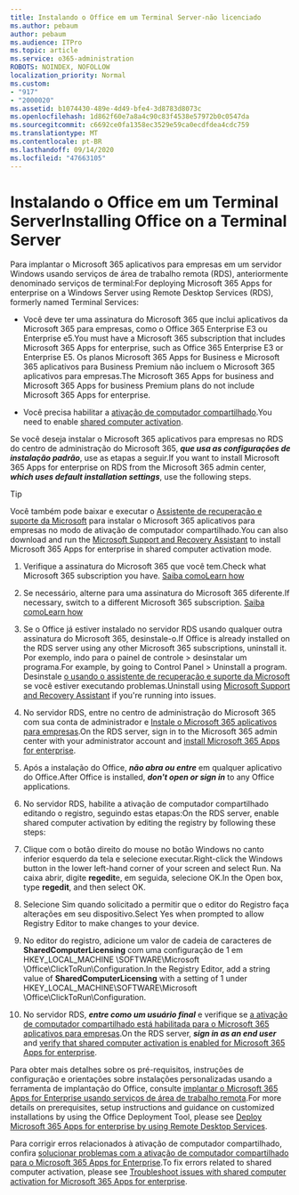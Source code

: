```yaml
---
title: Instalando o Office em um Terminal Server-não licenciado
ms.author: pebaum
author: pebaum
ms.audience: ITPro
ms.topic: article
ms.service: o365-administration
ROBOTS: NOINDEX, NOFOLLOW
localization_priority: Normal
ms.custom:
- "917"
- "2000020"
ms.assetid: b1074430-489e-4d49-bfe4-3d8783d8073c
ms.openlocfilehash: 1d862f60e7a8a4c90c83f4538e57972b0c0547da
ms.sourcegitcommit: c6692ce0fa1358ec3529e59ca0ecdfdea4cdc759
ms.translationtype: MT
ms.contentlocale: pt-BR
ms.lasthandoff: 09/14/2020
ms.locfileid: "47663105"
---
```

# <a name="installing-office-on-a-terminal-server"></a><span data-ttu-id="54a98-102">Instalando o Office em um Terminal Server</span><span class="sxs-lookup"><span data-stu-id="54a98-102">Installing Office on a Terminal Server</span></span>

<span data-ttu-id="54a98-103">Para implantar o Microsoft 365 aplicativos para empresas em um servidor Windows usando serviços de área de trabalho remota (RDS), anteriormente denominado serviços de terminal:</span><span class="sxs-lookup"><span data-stu-id="54a98-103">For deploying Microsoft 365 Apps for enterprise on a Windows Server using Remote Desktop Services (RDS), formerly named Terminal Services:</span></span>
  
- <span data-ttu-id="54a98-104">Você deve ter uma assinatura do Microsoft 365 que inclui aplicativos da Microsoft 365 para empresas, como o Office 365 Enterprise E3 ou Enterprise e5.</span><span class="sxs-lookup"><span data-stu-id="54a98-104">You must have a Microsoft 365 subscription that includes Microsoft 365 Apps for enterprise, such as Office 365 Enterprise E3 or Enterprise E5.</span></span> <span data-ttu-id="54a98-105">Os planos Microsoft 365 Apps for Business e Microsoft 365 aplicativos para Business Premium não incluem o Microsoft 365 aplicativos para empresas.</span><span class="sxs-lookup"><span data-stu-id="54a98-105">The Microsoft 365 Apps for business and Microsoft 365 Apps for business Premium plans do not include Microsoft 365 Apps for enterprise.</span></span>

- <span data-ttu-id="54a98-106">Você precisa habilitar a [ativação de computador compartilhado](https://docs.microsoft.com/DeployOffice/overview-shared-computer-activation).</span><span class="sxs-lookup"><span data-stu-id="54a98-106">You need to enable [shared computer activation](https://docs.microsoft.com/DeployOffice/overview-shared-computer-activation).</span></span>

<span data-ttu-id="54a98-107">Se você deseja instalar o Microsoft 365 aplicativos para empresas no RDS do centro de administração do Microsoft 365, ***que usa as configurações de instalação padrão***, use as etapas a seguir.</span><span class="sxs-lookup"><span data-stu-id="54a98-107">If you want to install Microsoft 365 Apps for enterprise on RDS from the Microsoft 365 admin center, ***which uses default installation settings***, use the following steps.</span></span>

> [!TIP]
> <span data-ttu-id="54a98-108">Você também pode baixar e executar o [Assistente de recuperação e suporte da Microsoft](https://aka.ms/SaRA_OfficeSCA_M365Portal) para instalar o Microsoft 365 aplicativos para empresas no modo de ativação de computador compartilhado.</span><span class="sxs-lookup"><span data-stu-id="54a98-108">You can also download and run the [Microsoft Support and Recovery Assistant](https://aka.ms/SaRA_OfficeSCA_M365Portal) to install Microsoft 365 Apps for enterprise in shared computer activation mode.</span></span>
  
1. <span data-ttu-id="54a98-109">Verifique a assinatura do Microsoft 365 que você tem.</span><span class="sxs-lookup"><span data-stu-id="54a98-109">Check what Microsoft 365 subscription you have.</span></span> [<span data-ttu-id="54a98-110">Saiba como</span><span class="sxs-lookup"><span data-stu-id="54a98-110">Learn how</span></span>](https://docs.microsoft.com/microsoft-365/admin/admin-overview/what-subscription-do-i-have)

2. <span data-ttu-id="54a98-111">Se necessário, alterne para uma assinatura do Microsoft 365 diferente.</span><span class="sxs-lookup"><span data-stu-id="54a98-111">If necessary, switch to a different Microsoft 365 subscription.</span></span> [<span data-ttu-id="54a98-112">Saiba como</span><span class="sxs-lookup"><span data-stu-id="54a98-112">Learn how</span></span>](https://docs.microsoft.com/microsoft-365/commerce/subscriptions/switch-to-a-different-plan)

3. <span data-ttu-id="54a98-113">Se o Office já estiver instalado no servidor RDS usando qualquer outra assinatura do Microsoft 365, desinstale-o.</span><span class="sxs-lookup"><span data-stu-id="54a98-113">If Office is already installed on the RDS server using any other Microsoft 365 subscriptions, uninstall it.</span></span> <span data-ttu-id="54a98-114">Por exemplo, indo para o painel de controle \> desinstalar um programa.</span><span class="sxs-lookup"><span data-stu-id="54a98-114">For example, by going to Control Panel \> Uninstall a program.</span></span> <span data-ttu-id="54a98-115">Desinstale [o usando o assistente de recuperação e suporte da Microsoft](https://aka.ms/SARA-OfficeUninstall-Alchemy) se você estiver executando problemas.</span><span class="sxs-lookup"><span data-stu-id="54a98-115">Uninstall using [Microsoft Support and Recovery Assistant](https://aka.ms/SARA-OfficeUninstall-Alchemy) if you're running into issues.</span></span>

4. <span data-ttu-id="54a98-116">No servidor RDS, entre no centro de administração do Microsoft 365 com sua conta de administrador e [Instale o Microsoft 365 aplicativos para empresas](https://portal.office.com/OLS/MySoftware.aspx).</span><span class="sxs-lookup"><span data-stu-id="54a98-116">On the RDS server, sign in to the Microsoft 365 admin center with your administrator account and [install Microsoft 365 Apps for enterprise](https://portal.office.com/OLS/MySoftware.aspx).</span></span>

5. <span data-ttu-id="54a98-117">Após a instalação do Office, ***não abra ou entre*** em qualquer aplicativo do Office.</span><span class="sxs-lookup"><span data-stu-id="54a98-117">After Office is installed, ***don't open or sign in*** to any Office applications.</span></span>

6. <span data-ttu-id="54a98-118">No servidor RDS, habilite a ativação de computador compartilhado editando o registro, seguindo estas etapas:</span><span class="sxs-lookup"><span data-stu-id="54a98-118">On the RDS server, enable shared computer activation by editing the registry by following these steps:</span></span>

1. <span data-ttu-id="54a98-119">Clique com o botão direito do mouse no botão Windows no canto inferior esquerdo da tela e selecione executar.</span><span class="sxs-lookup"><span data-stu-id="54a98-119">Right-click the Windows button in the lower left-hand corner of your screen and select Run.</span></span> <span data-ttu-id="54a98-120">Na caixa abrir, digite **regedit**e, em seguida, selecione OK.</span><span class="sxs-lookup"><span data-stu-id="54a98-120">In the Open box, type **regedit**, and then select OK.</span></span>

2. <span data-ttu-id="54a98-121">Selecione Sim quando solicitado a permitir que o editor do Registro faça alterações em seu dispositivo.</span><span class="sxs-lookup"><span data-stu-id="54a98-121">Select Yes when prompted to allow Registry Editor to make changes to your device.</span></span>

3. <span data-ttu-id="54a98-122">No editor do registro, adicione um valor de cadeia de caracteres de **SharedComputerLicensing** com uma configuração de 1 em HKEY_LOCAL_MACHINE \SOFTWARE\Microsoft \Office\ClickToRun\Configuration.</span><span class="sxs-lookup"><span data-stu-id="54a98-122">In the Registry Editor, add a string value of **SharedComputerLicensing** with a setting of 1 under HKEY_LOCAL_MACHINE\SOFTWARE\Microsoft \Office\ClickToRun\Configuration.</span></span>

7. <span data-ttu-id="54a98-123">No servidor RDS, ***entre como um usuário final*** e verifique se [a ativação de computador compartilhado está habilitada para o Microsoft 365 aplicativos para empresas](https://docs.microsoft.com/DeployOffice/troubleshoot-shared-computer-activation#verify-that-activation-for-microsoft-365-apps-succeeded).</span><span class="sxs-lookup"><span data-stu-id="54a98-123">On the RDS server, ***sign in as an end user*** and [verify that shared computer activation is enabled for Microsoft 365 Apps for enterprise](https://docs.microsoft.com/DeployOffice/troubleshoot-shared-computer-activation#verify-that-activation-for-microsoft-365-apps-succeeded).</span></span>

<span data-ttu-id="54a98-124">Para obter mais detalhes sobre os pré-requisitos, instruções de configuração e orientações sobre instalações personalizadas usando a ferramenta de implantação do Office, consulte [implantar o Microsoft 365 Apps for Enterprise usando serviços de área de trabalho remota](https://docs.microsoft.com/DeployOffice/deploy-microsoft-365-apps-remote-desktop-services).</span><span class="sxs-lookup"><span data-stu-id="54a98-124">For more details on prerequisites, setup instructions and guidance on customized installations by using the Office Deployment Tool, please see [Deploy Microsoft 365 Apps for enterprise by using Remote Desktop Services](https://docs.microsoft.com/DeployOffice/deploy-microsoft-365-apps-remote-desktop-services).</span></span>
  
<span data-ttu-id="54a98-125">Para corrigir erros relacionados à ativação de computador compartilhado, confira [solucionar problemas com a ativação de computador compartilhado para o Microsoft 365 Apps for Enterprise](https://docs.microsoft.com/DeployOffice/troubleshoot-shared-computer-activation).</span><span class="sxs-lookup"><span data-stu-id="54a98-125">To fix errors related to shared computer activation, please see [Troubleshoot issues with shared computer activation for Microsoft 365 Apps for enterprise](https://docs.microsoft.com/DeployOffice/troubleshoot-shared-computer-activation).</span></span>
  